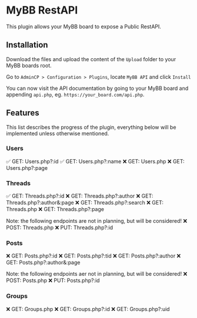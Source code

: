 # MyBB RestAPI

This plugin allows your MyBB board to expose a Public RestAPI.

## Installation

Download the files and upload the content of the `Upload` folder to your MyBB boards root.

Go to `AdminCP > Configuration > Plugins`, locate `MyBB API` and click `Install`

You can now visit the API documentation by going to your MyBB board and appending `api.php`, eg. `https://your_board.com/api.php`.

## Features

This list describes the progress of the plugin, everything below will be implemented unless otherwise mentioned.

### Users

✅ GET: Users.php?:id
✅ GET: Users.php?:name
❌ GET: Users.php
❌ GET: Users.php?:page

### Threads

✅ GET: Threads.php?:id
❌ GET: Threads.php?:author
❌ GET: Threads.php?:author&:page
❌ GET: Threads.php?:search
❌ GET: Threads.php
❌ GET: Threads.php?:page

Note: the following endpoints are not in planning, but will be considered!
❌ POST: Threads.php
❌ PUT: Threads.php?:id

### Posts

❌ GET: Posts.php?:id
❌ GET: Posts.php?:tid
❌ GET: Posts.php?:author
❌ GET: Posts.php?:author&:page

Note: the following endpoints aer not in planning, but will be considered!
❌ POST: Posts.php
❌ PUT: Posts.php?:id

### Groups

❌ GET: Groups.php
❌ GET: Groups.php?:id
❌ GET: Groups.php?:uid
